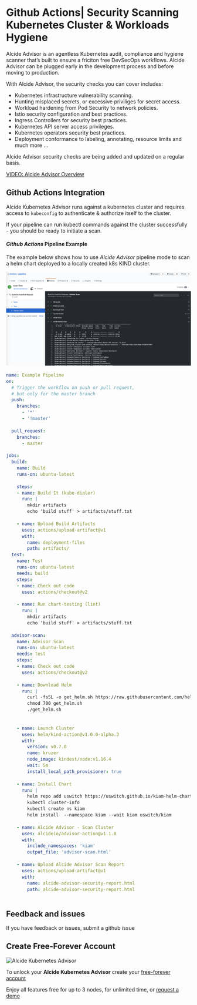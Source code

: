 # Github Actions| Security Scanning Kubernetes Cluster & Workloads Hygiene

Alcide Advisor is an agentless Kubernetes audit, compliance and hygiene scanner that’s built to ensure a friciton free DevSecOps workflows. Alcide Advisor can be plugged early in the development process and before moving to production.

With Alcide Advisor, the security checks you can cover includes:

- Kubernetes infrastructure vulnerability scanning.
- Hunting misplaced secrets, or excessive priviliges for secret access.
- Workload hardening from Pod Security to network policies.
- Istio security configuration and best practices.
- Ingress Controllers for security best practices.
- Kubernetes API server access privileges.
- Kubernetes operators security best practices.
- Deployment conformance to labeling, annotating, resource limits and much more ...

Alcide Advisor security checks are being added and updated on a regular basis.

[VIDEO: Alcide Advisor Overview](https://youtu.be/UXNPMzCtG84)

## Github Actions Integration

Alcide Kubernetes Advisor runs against a kubernetes cluster and requires access to `kubeconfig`
to authenticate & authorize itself to the cluster.

If your pipeline can run kubectl commands against the cluster successfully - you should be ready to initiate a scan.

#### *Github Actions* Pipeline Example

The example below shows how to use *Alcide Advisor* pipeline mode to scan a helm chart deployed to a locally created k8s KIND cluster.


![Github Actions Example](github-actions-scan.png "Github Actions Pipeline Example")




```yaml
name: Example Pipeline
on:
  # Trigger the workflow on push or pull request,
  # but only for the master branch
  push:
    branches:
      - '*'
      - '!master'

  pull_request:
    branches:
      - master

jobs:
  build:
    name: Build
    runs-on: ubuntu-latest

    steps:
    - name: Build It (kube-dialer)
      run: |
        mkdir artifacts
        echo 'build stuff' > artifacts/stuff.txt

    - name: Upload Build Artifacts
      uses: actions/upload-artifact@v1
      with:
        name: deployment-files
        path: artifacts/  
  test:
    name: Test
    runs-on: ubuntu-latest
    needs: build   
    steps:
    - name: Check out code
      uses: actions/checkout@v2

    - name: Run chart-testing (lint)
      run: |
        mkdir artifacts
        echo 'build stuff' > artifacts/stuff.txt
        
  advisor-scan:
    name: Advisor Scan 
    runs-on: ubuntu-latest
    needs: test   
    steps:
    - name: Check out code
      uses: actions/checkout@v2

    - name: Download Helm
      run: |
        curl -fsSL -o get_helm.sh https://raw.githubusercontent.com/helm/helm/master/scripts/get-helm-3 
        chmod 700 get_helm.sh 
        ./get_helm.sh


    - name: Launch Cluster
      uses: helm/kind-action@v1.0.0-alpha.3
      with:
        version: v0.7.0
        name: kruzer
        node_image: kindest/node:v1.16.4
        wait: 5m
        install_local_path_provisioner: true

    - name: Install Chart
      run: |
        helm repo add uswitch https://uswitch.github.io/kiam-helm-charts/charts/
        kubectl cluster-info
        kubectl create ns kiam
        helm install  --namespace kiam --wait kiam uswitch/kiam

    - name: Alcide Advisor - Scan Cluster
      uses: alcideio/advisor-action@v1.1.0   
      with:
        include_namespaces: 'kiam'
        output_file: 'advisor-scan.html'

    - name: Upload Alcide Advisor Scan Report
      uses: actions/upload-artifact@v1
      with:
        name: alcide-advisor-security-report.html 
        path: alcide-advisor-security-report.html  



```

## Feedback and issues

If you have feedback or issues, submit a github issue

## Create Free-Forever Account

![Alcide Kubernetes Advisor](https://d2908q01vomqb2.cloudfront.net/77de68daecd823babbb58edb1c8e14d7106e83bb/2019/06/19/Alcide-Advisor-Amazon-EKS-1.png "Alcide Kubernetes Advisor")

To unlock your **Alcide Kubernetes Advisor** create your [free-forever account](https://www.alcide.io/pricing#free-forever)

Enjoy all features free for up to 3 nodes, for unlimited time, or [request a demo](https://get.alcide.io/request-demo)
